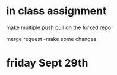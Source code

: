 # in class assignment

make multiple push pull on the forked repo

merge request
-make some changes


# friday Sept 29th
